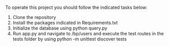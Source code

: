 
To operate this project you should follow the indicated tasks below:

1. Clone the repository 
2. Install the packages indicated in Requirements.txt
3. Initialize the database using python query.py
4. Run app.py and navigate to /bp/users and execute the test routes in the tests folder by using python -m unittest discover tests
